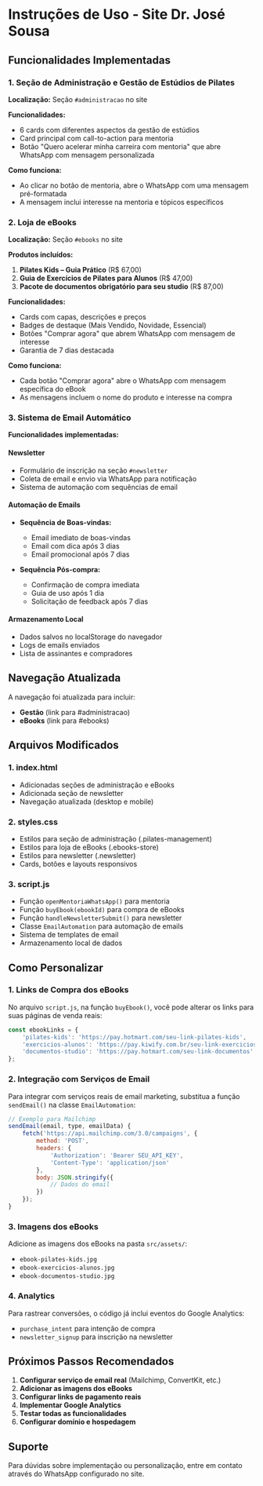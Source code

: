 # Instruções de Uso - Site Dr. José Sousa

## Funcionalidades Implementadas

### 1. Seção de Administração e Gestão de Estúdios de Pilates

**Localização:** Seção `#administracao` no site

**Funcionalidades:**
- 6 cards com diferentes aspectos da gestão de estúdios
- Card principal com call-to-action para mentoria
- Botão "Quero acelerar minha carreira com mentoria" que abre WhatsApp com mensagem personalizada

**Como funciona:**
- Ao clicar no botão de mentoria, abre o WhatsApp com uma mensagem pré-formatada
- A mensagem inclui interesse na mentoria e tópicos específicos

### 2. Loja de eBooks

**Localização:** Seção `#ebooks` no site

**Produtos incluídos:**
1. **Pilates Kids – Guia Prático** (R$ 67,00)
2. **Guia de Exercícios de Pilates para Alunos** (R$ 47,00)
3. **Pacote de documentos obrigatório para seu studio** (R$ 87,00)

**Funcionalidades:**
- Cards com capas, descrições e preços
- Badges de destaque (Mais Vendido, Novidade, Essencial)
- Botões "Comprar agora" que abrem WhatsApp com mensagem de interesse
- Garantia de 7 dias destacada

**Como funciona:**
- Cada botão "Comprar agora" abre o WhatsApp com mensagem específica do eBook
- As mensagens incluem o nome do produto e interesse na compra

### 3. Sistema de Email Automático

**Funcionalidades implementadas:**

#### Newsletter
- Formulário de inscrição na seção `#newsletter`
- Coleta de email e envio via WhatsApp para notificação
- Sistema de automação com sequências de email

#### Automação de Emails
- **Sequência de Boas-vindas:**
  - Email imediato de boas-vindas
  - Email com dica após 3 dias
  - Email promocional após 7 dias

- **Sequência Pós-compra:**
  - Confirmação de compra imediata
  - Guia de uso após 1 dia
  - Solicitação de feedback após 7 dias

#### Armazenamento Local
- Dados salvos no localStorage do navegador
- Logs de emails enviados
- Lista de assinantes e compradores

## Navegação Atualizada

A navegação foi atualizada para incluir:
- **Gestão** (link para #administracao)
- **eBooks** (link para #ebooks)

## Arquivos Modificados

### 1. index.html
- Adicionadas seções de administração e eBooks
- Adicionada seção de newsletter
- Navegação atualizada (desktop e mobile)

### 2. styles.css
- Estilos para seção de administração (.pilates-management)
- Estilos para loja de eBooks (.ebooks-store)
- Estilos para newsletter (.newsletter)
- Cards, botões e layouts responsivos

### 3. script.js
- Função `openMentoriaWhatsApp()` para mentoria
- Função `buyEbook(ebookId)` para compra de eBooks
- Função `handleNewsletterSubmit()` para newsletter
- Classe `EmailAutomation` para automação de emails
- Sistema de templates de email
- Armazenamento local de dados

## Como Personalizar

### 1. Links de Compra dos eBooks
No arquivo `script.js`, na função `buyEbook()`, você pode alterar os links para suas páginas de venda reais:

```javascript
const ebookLinks = {
    'pilates-kids': 'https://pay.hotmart.com/seu-link-pilates-kids',
    'exercicios-alunos': 'https://pay.kiwify.com.br/seu-link-exercicios',
    'documentos-studio': 'https://pay.hotmart.com/seu-link-documentos'
};
```

### 2. Integração com Serviços de Email
Para integrar com serviços reais de email marketing, substitua a função `sendEmail()` na classe `EmailAutomation`:

```javascript
// Exemplo para Mailchimp
sendEmail(email, type, emailData) {
    fetch('https://api.mailchimp.com/3.0/campaigns', {
        method: 'POST',
        headers: {
            'Authorization': 'Bearer SEU_API_KEY',
            'Content-Type': 'application/json'
        },
        body: JSON.stringify({
            // Dados do email
        })
    });
}
```

### 3. Imagens dos eBooks
Adicione as imagens dos eBooks na pasta `src/assets/`:
- `ebook-pilates-kids.jpg`
- `ebook-exercicios-alunos.jpg`
- `ebook-documentos-studio.jpg`

### 4. Analytics
Para rastrear conversões, o código já inclui eventos do Google Analytics:
- `purchase_intent` para intenção de compra
- `newsletter_signup` para inscrição na newsletter

## Próximos Passos Recomendados

1. **Configurar serviço de email real** (Mailchimp, ConvertKit, etc.)
2. **Adicionar as imagens dos eBooks**
3. **Configurar links de pagamento reais**
4. **Implementar Google Analytics**
5. **Testar todas as funcionalidades**
6. **Configurar domínio e hospedagem**

## Suporte

Para dúvidas sobre implementação ou personalização, entre em contato através do WhatsApp configurado no site.

